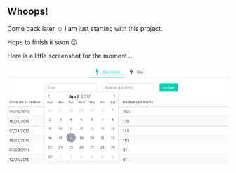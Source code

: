 ## Whoops!

Come back later :relaxed: I am just starting with this project.

Hope to finish it soon :wink:

Here is a little screenshot for the moment...

![alt tag](https://raw.githubusercontent.com/ctessier/menergy/master/screenshot.png)
